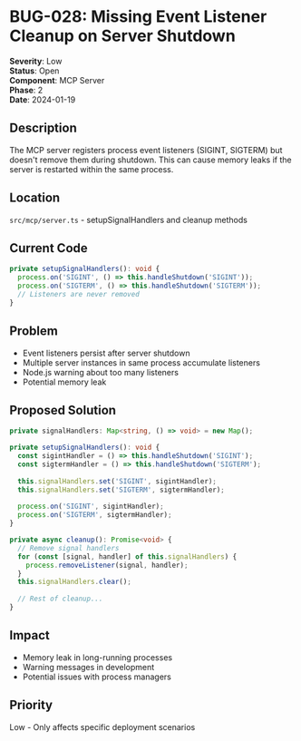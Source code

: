 # BUG-028: Missing Event Listener Cleanup on Server Shutdown

**Severity**: Low  
**Status**: Open  
**Component**: MCP Server  
**Phase**: 2  
**Date**: 2024-01-19  

## Description
The MCP server registers process event listeners (SIGINT, SIGTERM) but doesn't remove them during shutdown. This can cause memory leaks if the server is restarted within the same process.

## Location
`src/mcp/server.ts` - setupSignalHandlers and cleanup methods

## Current Code
```typescript
private setupSignalHandlers(): void {
  process.on('SIGINT', () => this.handleShutdown('SIGINT'));
  process.on('SIGTERM', () => this.handleShutdown('SIGTERM'));
  // Listeners are never removed
}
```

## Problem
- Event listeners persist after server shutdown
- Multiple server instances in same process accumulate listeners
- Node.js warning about too many listeners
- Potential memory leak

## Proposed Solution
```typescript
private signalHandlers: Map<string, () => void> = new Map();

private setupSignalHandlers(): void {
  const sigintHandler = () => this.handleShutdown('SIGINT');
  const sigtermHandler = () => this.handleShutdown('SIGTERM');
  
  this.signalHandlers.set('SIGINT', sigintHandler);
  this.signalHandlers.set('SIGTERM', sigtermHandler);
  
  process.on('SIGINT', sigintHandler);
  process.on('SIGTERM', sigtermHandler);
}

private async cleanup(): Promise<void> {
  // Remove signal handlers
  for (const [signal, handler] of this.signalHandlers) {
    process.removeListener(signal, handler);
  }
  this.signalHandlers.clear();
  
  // Rest of cleanup...
}
```

## Impact
- Memory leak in long-running processes
- Warning messages in development
- Potential issues with process managers

## Priority
Low - Only affects specific deployment scenarios